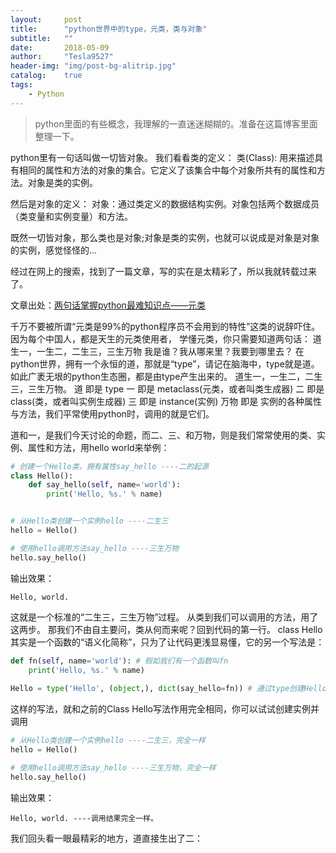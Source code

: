 ```yaml
---
layout:     post
title:      "python世界中的type，元类，类与对象"
subtitle:   ""
date:       2018-05-09
author:     "Tesla9527"
header-img: "img/post-bg-alitrip.jpg"
catalog:    true
tags:
    - Python
---
```

>python里面的有些概念，我理解的一直迷迷糊糊的。准备在这篇博客里面整理一下。

python里有一句话叫做一切皆对象。
我们看看类的定义：
类(Class): 用来描述具有相同的属性和方法的对象的集合。它定义了该集合中每个对象所共有的属性和方法。对象是类的实例。

然后是对象的定义：
对象：通过类定义的数据结构实例。对象包括两个数据成员（类变量和实例变量）和方法。

既然一切皆对象，那么类也是对象;对象是类的实例，也就可以说成是对象是对象的实例，感觉怪怪的...

经过在网上的搜索，找到了一篇文章，写的实在是太精彩了，所以我就转载过来了。

文章出处：[两句话掌握python最难知识点——元类](https://segmentfault.com/a/1190000011447445)

千万不要被所谓“元类是99%的python程序员不会用到的特性”这类的说辞吓住。因为每个中国人，都是天生的元类使用者，
学懂元类，你只需要知道两句话：
道生一，一生二，二生三，三生万物
我是谁？我从哪来里？我要到哪里去？
在python世界，拥有一个永恒的道，那就是“type”，请记在脑海中，type就是道。如此广袤无垠的python生态圈，都是由type产生出来的。
道生一，一生二，二生三，三生万物。
道 即是 type
一 即是 metaclass(元类，或者叫类生成器)
二 即是 class(类，或者叫实例生成器)
三 即是 instance(实例)
万物 即是 实例的各种属性与方法，我们平常使用python时，调用的就是它们。

道和一，是我们今天讨论的命题，而二、三、和万物，则是我们常常使用的类、实例、属性和方法，用hello world来举例：
```python
# 创建一个Hello类，拥有属性say_hello ----二的起源
class Hello():
    def say_hello(self, name='world'):
        print('Hello, %s.' % name)


# 从Hello类创建一个实例hello ----二生三
hello = Hello()

# 使用hello调用方法say_hello ----三生万物
hello.say_hello()
```
输出效果：
```
Hello, world.
```
这就是一个标准的“二生三，三生万物”过程。 从类到我们可以调用的方法，用了这两步。
那我们不由自主要问，类从何而来呢？回到代码的第一行。
class Hello其实是一个函数的“语义化简称”，只为了让代码更浅显易懂，它的另一个写法是：
```python
def fn(self, name='world'): # 假如我们有一个函数叫fn
    print('Hello, %s.' % name)
    
Hello = type('Hello', (object,), dict(say_hello=fn)) # 通过type创建Hello class ---- 神秘的“道”，可以点化一切，这次我们直接从“道”生出了“二”
```
这样的写法，就和之前的Class Hello写法作用完全相同，你可以试试创建实例并调用
```python
# 从Hello类创建一个实例hello ----二生三，完全一样
hello = Hello()

# 使用hello调用方法say_hello ----三生万物，完全一样
hello.say_hello()
```
输出效果：
```
Hello, world. ----调用结果完全一样。
```
我们回头看一眼最精彩的地方，道直接生出了二：